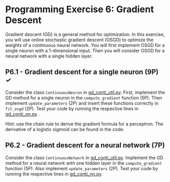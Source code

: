 # Programming Exercise 6: Gradient Descent
Gradient descent (GD) is a general method for optimization. In this exercise, you will use online stochastic gradient descent (OSGD) to optimize the weights of a continuous neural network. You will first implement OSGD for a single neuron with a 1-dimensional input. Then you will consider OSGD for a neural network with a single hidden layer.


## P6.1 - Gradient descent for a single neuron (9P) ✓
Consider the class `ContinuousNeuron` in [gd_conti_util.py](gd_conti_util.py). 
First, implement the GD method for a single neuron in the `compute_gradient` function (5P). Then implement `update_parameters` (2P) and insert these functions correctly in `fit_osgd` (2P). 
Test your code by running the respective lines in [gd_conti_nn.py](gd_conti_nn.py) . 

Hint: use the chain rule to derive the gradient formula for a perceptron. The derivative of a logistic sigmoid can be found in the code. 


## P6.2 - Gradient descent for a neural network (7P)
Consider the class `ContinuousNetwork` in [gd_conti_util.py](gd_conti_util.py). 
Implement the GD method for a neural network with one hidden layer in the `compute_gradient` function (5P). 
Also implement `update_parameters` (2P). 
Test your code by running the respective lines in [gd_conti_nn.py](gd_conti_nn.py).
 


